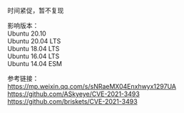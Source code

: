 时间紧促，暂不复现

影响版本：  
Ubuntu 20.10  
Ubuntu 20.04 LTS  
Ubuntu 18.04 LTS  
Ubuntu 16.04 LTS  
Ubuntu 14.04 ESM

参考链接：  
https://mp.weixin.qq.com/s/sNRaeMX04Enxhwyx1297UA  
https://github.com/ASkyeye/CVE-2021-3493  
https://github.com/briskets/CVE-2021-3493
